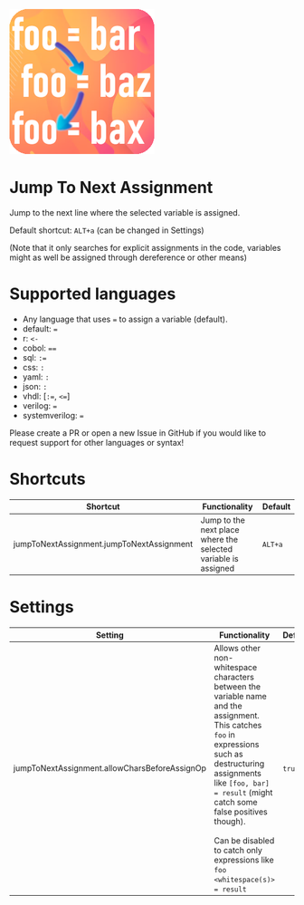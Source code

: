 ![](img/logo.png)

# Jump To Next Assignment

Jump to the next line where the selected variable is assigned.

Default shortcut: `ALT+a` (can be changed in Settings)

(Note that it only searches for explicit assignments in the code, variables might as well be assigned through dereference or other means)

# Supported languages

- Any language that uses `=` to assign a variable (default).
- default: `=`
- r: `<-`
- cobol: `==`
- sql: `:=`
- css: `:`
- yaml: `:`
- json: `:`
- vhdl: [`:=`, `<=`]
- verilog: `=`
- systemverilog: `=`

Please create a PR or open a new Issue in GitHub if you would like to request support for other languages or syntax!

# Shortcuts

| Shortcut | Functionality |  Default |
|----------|----------| ----------|
| jumpToNextAssignment.jumpToNextAssignment   | Jump to the next place where the selected variable is assigned   |  `ALT+a`  |

# Settings

| Setting | Functionality |  Default |
|----------|----------| ----------|
| jumpToNextAssignment.allowCharsBeforeAssignOp   | Allows other non-whitespace characters between the variable name and the assignment. This catches `foo` in expressions such as destructuring assignments like `[foo, bar] = result` (might catch some false positives though). <br> <br> Can be disabled to catch only expressions like `foo <whitespace(s)> = result`  |  `true` |
